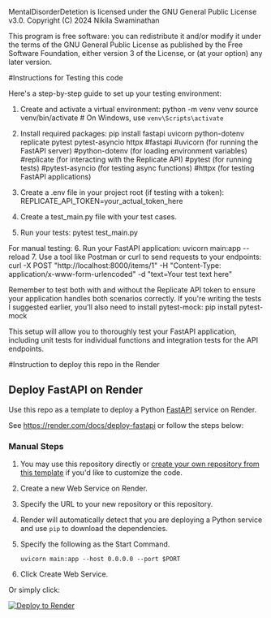 MentalDisorderDetetion is licensed under the GNU General Public License v3.0.
Copyright (C) 2024 Nikila Swaminathan

This program is free software: you can redistribute it and/or modify it under the terms of the GNU General Public License as published by the Free Software Foundation, either version 3 of the License, or (at your option) any later version.

#Instructions for Testing this code

Here's a step-by-step guide to set up your testing environment:
1. Create and activate a virtual environment:
   python -m venv venv
   source venv/bin/activate  # On Windows, use `venv\Scripts\activate`
2. Install required packages:
    pip install fastapi uvicorn python-dotenv replicate pytest pytest-asyncio httpx
    #fastapi
    #uvicorn (for running the FastAPI server)
    #python-dotenv (for loading environment variables)
    #replicate (for interacting with the Replicate API)
    #pytest (for running tests)
    #pytest-asyncio (for testing async functions)
    #httpx (for testing FastAPI applications)

3. Create a .env file in your project root (if testing with a token):
    REPLICATE_API_TOKEN=your_actual_token_here
4. Create a test_main.py file with your test cases.
5. Run your tests:
    pytest test_main.py

For manual testing:
6. Run your FastAPI application:
    uvicorn main:app --reload
7. Use a tool like Postman or curl to send requests to your endpoints:
    curl -X POST "http://localhost:8000/items/1" -H "Content-Type: application/x-www-form-urlencoded" -d "text=Your test text here"

Remember to test both with and without the Replicate API token to ensure your application handles both scenarios correctly. If you're writing the tests I suggested earlier, you'll also need to install pytest-mock:
    pip install pytest-mock

This setup will allow you to thoroughly test your FastAPI application, including unit tests for individual functions and integration tests for the API endpoints.


#Instruction to deploy this repo in the Render
## Deploy FastAPI on Render
Use this repo as a template to deploy a Python [FastAPI](https://fastapi.tiangolo.com) service on Render.

See https://render.com/docs/deploy-fastapi or follow the steps below:
### Manual Steps
1. You may use this repository directly or [create your own repository from this template](https://github.com/render-examples/fastapi/generate) if you'd like to customize the code.
2. Create a new Web Service on Render.
3. Specify the URL to your new repository or this repository.
4. Render will automatically detect that you are deploying a Python service and use `pip` to download the dependencies.
5. Specify the following as the Start Command.

    ```shell
    uvicorn main:app --host 0.0.0.0 --port $PORT
    ```

6. Click Create Web Service.

Or simply click:

[![Deploy to Render](https://render.com/images/deploy-to-render-button.svg)](https://render.com/deploy?repo=https://github.com/render-examples/fastapi)
